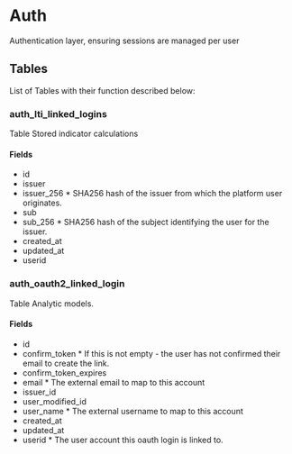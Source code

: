 # Auth

Authentication layer, ensuring sessions are managed per user

## Tables

List of Tables with their function described below:

### auth_lti_linked_logins

Table Stored indicator calculations

#### Fields

- id
- issuer
- issuer_256 \* SHA256 hash of the issuer from which the platform user originates.
- sub
- sub_256 \* SHA256 hash of the subject identifying the user for the issuer.
- created_at
- updated_at
- userid

### auth_oauth2_linked_login

Table Analytic models.

#### Fields

- id
- confirm_token \* If this is not empty - the user has not confirmed their email to create the link.
- confirm_token_expires
- email \* The external email to map to this account
- issuer_id
- user_modified_id
- user_name \* The external username to map to this account
- created_at
- updated_at
- userid \* The user account this oauth login is linked to.
